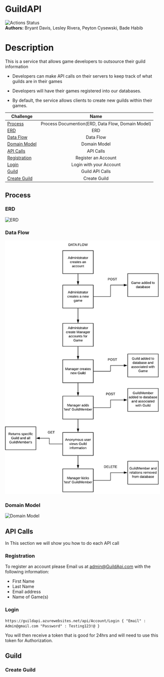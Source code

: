 # GuildAPI
![Actions Status](https://github.com/jeremymaya/Code-401-Async-Inn-API/workflows/build/badge.svg)  
**Authors:** Bryant Davis, Lesley Rivera, Peyton Cysewski, Bade Habib  

# Description
This is a service that allows game developers to outsource their guild information

* Developers can make API calls on their servers to keep track of what guilds are in their games

* Developers will have their games registered into our databases.

* By default, the service allows clients to create new guilds within their games.


| Challenge      |Name       |
|----------|:-----------------------------------------------------------------------------:|
|[Process](#process) 	|Process Documention(ERD, Data Flow, Domain Model)       	|
|[ERD](#erd) 	|ERD       	|
|[Data Flow](#data-flow) 	|Data Flow    	|
|[Domain Model](#domain-model) 	|Domain Model    	|
|[API Calls](#api-calls) 	|API Calls    	|
|[Registration](#registration) 	|Register an Account    	|
|[Login](#login) 	|Login with your Account    	|
|[Guild](#guild) 	|Guild API Calls    	|
|[Create Guild](#create-guild) 	|Create Guild  	|



## Process

### ERD
![ERD](./Assets/ERD.jpg)

### Data Flow
![Data Flow](./Assets/Data-Flow.jpg)

### Domain Model
![Domain Model](./Assets/DomainModelDiagram.jpg)

## API Calls
In This section we will show you how to do each API call

### Registration
To register an account please Email us at admin@GuildApi.com with the following information:
* First Name
* Last Name
* Email address
* Name of Game(s)

### Login
`https://guildapi.azurewebsites.net/api/Account/Login
{
	"Email" : Admin@gmail.com
	"Password" : Testing123!@
}`

You will then receive a token that is good for 24hrs and will need to use this token for Authorization.

## Guild

### Create Guild





[Project Board]: https://github.com/JungDefiant/GuildAPI/projects/1
